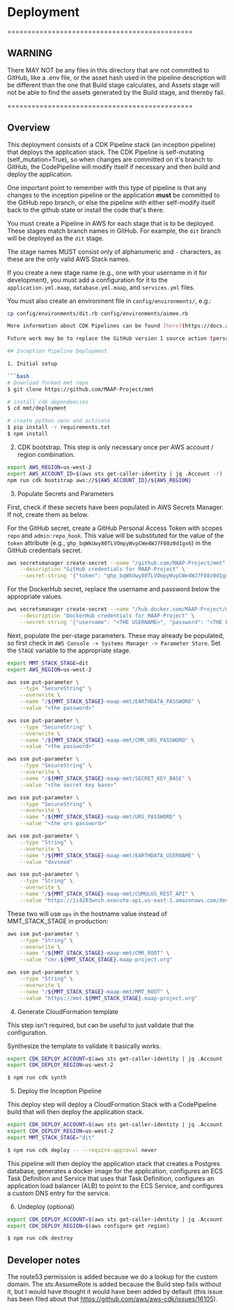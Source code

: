 # Deployment

==============================================

## WARNING

There MAY NOT be any files in this directory that are not committed to GitHub, like a .env file,
or the asset hash used in the pipeline description will be different than the one that Build stage calculates,
and Assets stage will not be able to find the assets generated by the Build stage, and thereby fail.

==============================================

## Overview

This deployment consists of a CDK Pipeline stack (an inception pipeline) that deploys the application stack. The CDK Pipeline is self-mutating (self_mutation=True), so when changes are committed on it's branch to GitHub, the CodePipeline will modify itself if necessary and then build and deploy the application.

One important point to remember with this type of pipeline is that any changes to the inception pipeline or the application **must** be committed to the GitHub repo branch, or else the pipeline with either self-modify itself back to the github state or install the code that's there.

You must create a Pipeline in AWS for each stage that is to be deployed. These stages match branch names in GitHub.
For example, the `dit` branch will be deployed as the `dit` stage.

The stage names MUST consist only of alphanumeric and `-` characters, as these are the only valid AWS Stack names.

If you create a new stage name (e.g., one with your username in it for development), you must add a configuration for it to the `application.yml.maap`, `database.yml.maap`, and `services.yml` files.

You must also create an environment file in `config/environments/`, e.g.:

```bash
cp config/environments/dit.rb config/environments/aimee.rb

More information about CDK Pipelines can be found [here](https://docs.aws.amazon.com/cdk/latest/guide/cdk_pipeline.html).

Future work may be to replace the GitHub version 1 source action (personal token-based) to a version 2 source action(app-based) -- see [Update a GitHub version 1 source action to a GitHub version 2 source action](https://docs.aws.amazon.com/codepipeline/latest/userguide/update-github-action-connections.html).

## Inception Pipeline Deployment

1. Initial setup

```bash
# Download forked mmt repo
$ git clone https://github.com/MAAP-Project/mmt

# install cdk dependencies
$ cd mmt/deployment

# create python venv and activate
$ pip install -r requirements.txt
$ npm install
```

2. CDK bootstrap. This step is only necessary once per AWS account / region combination.

```bash
export AWS_REGION=us-west-2
export AWS_ACCOUNT_ID=$(aws sts get-caller-identity | jq .Account -r)
npm run cdk bootstrap aws://${AWS_ACCOUNT_ID}/${AWS_REGION}
```

3. Populate Secrets and Parameters

First, check if these secrets have been populated in AWS Secrets Manager. If not, create them as below.

For the GitHub secret, create a GitHub Personal Access Token with scopes `repo` and `admin:repo_hook`.
This value will be substituted for
the value of the `token` attribute (e.g., `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`) in the GitHub
credentials secret.

```bash
aws secretsmanager create-secret --name "/github.com/MAAP-Project/mmt" \
    --description "GitHub credentials for MAAP-Project" \
    --secret-string '{"token": "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"}'
```

For the DockerHub secret, replace the username and password below the appropriate values.

```bash
aws secretsmanager create-secret --name "/hub.docker.com/MAAP-Project/mmt" \
    --description "DockerHub credentials for MAAP-Project" \
    --secret-string '{"username": "<THE USERNAME>", "password": "<THE PASSWORD>"}'
```

Next, populate the per-stage parameters. These may already be populated, so first check in `AWS Console -> Systems Manager -> Parameter Store`. Set the `STAGE` variable to the appropriate stage.

```bash
export MMT_STACK_STAGE=dit
export AWS_REGION=us-west-2

aws ssm put-parameter \
    --type "SecureString" \
    --overwrite \
    --name "/${MMT_STACK_STAGE}-maap-mmt/EARTHDATA_PASSWORD" \
    --value "<the password>"

aws ssm put-parameter \
    --type "SecureString" \
    --overwrite \
    --name "/${MMT_STACK_STAGE}-maap-mmt/CMR_URS_PASSWORD" \
    --value "<the password>"

aws ssm put-parameter \
    --type "SecureString" \
    --overwrite \
    --name "/${MMT_STACK_STAGE}-maap-mmt/SECRET_KEY_BASE" \
    --value "<the secret key base>"

aws ssm put-parameter \
    --type "SecureString" \
    --overwrite \
    --name "/${MMT_STACK_STAGE}-maap-mmt/URS_PASSWORD" \
    --value "<the urs password>"

aws ssm put-parameter \
    --type "String" \
    --overwrite \
    --name "/${MMT_STACK_STAGE}-maap-mmt/EARTHDATA_USERNAME" \
    --value "devseed"

aws ssm put-parameter \
    --type "String" \
    --overwrite \
    --name "/${MMT_STACK_STAGE}-maap-mmt/CUMULUS_REST_API" \
    --value "https://1i4283wnch.execute-api.us-east-1.amazonaws.com/dev/"
```

These two will use `ops` in the hostname value instead of MMT_STACK_STAGE in production:

```bash
aws ssm put-parameter \
    --type "String" \
    --overwrite \
    --name "/${MMT_STACK_STAGE}-maap-mmt/CMR_ROOT" \
    --value "cmr.${MMT_STACK_STAGE}.maap-project.org"

aws ssm put-parameter \
    --type "String" \
    --overwrite \
    --name "/${MMT_STACK_STAGE}-maap-mmt/MMT_ROOT" \
    --value "https://mmt.${MMT_STACK_STAGE}.maap-project.org"
```

4. Generate CloudFormation template

This step isn't required, but can be useful to just validate that the configuration.

Synthesize the template to validate it basically works.

```bash
export CDK_DEPLOY_ACCOUNT=$(aws sts get-caller-identity | jq .Account -r)
export CDK_DEPLOY_REGION=us-west-2

$ npm run cdk synth
```

5. Deploy the Inception Pipeline

This deploy step will deploy a CloudFormation Stack with a CodePipeline build that will then deploy the application stack.

```bash
export CDK_DEPLOY_ACCOUNT=$(aws sts get-caller-identity | jq .Account -r)
export CDK_DEPLOY_REGION=us-west-2
export MMT_STACK_STAGE="dit"

$ npm run cdk deploy -- --require-approval never
```

This pipeline will then deploy the application stack that creates a Postgres database, generates a docker image for the application, configures an ECS Task Definition and Service that uses that Task Definition, configures an application load balancer (ALB) to point to the ECS Service, and configures a custom DNS entry for the service.

6. Undeploy (optional)

```bash
export CDK_DEPLOY_ACCOUNT=$(aws sts get-caller-identity | jq .Account -r)
export CDK_DEPLOY_REGION=$(aws configure get region)

$ npm run cdk destroy
```

## Developer notes

The route53 permission is added because we do a lookup for the custom domain. The sts:AssumeRote is added
because the Build step fails without it, but I would have
thought it would have been added by default (this issue has been filed about that <https://github.com/aws/aws-cdk/issues/16105>).
